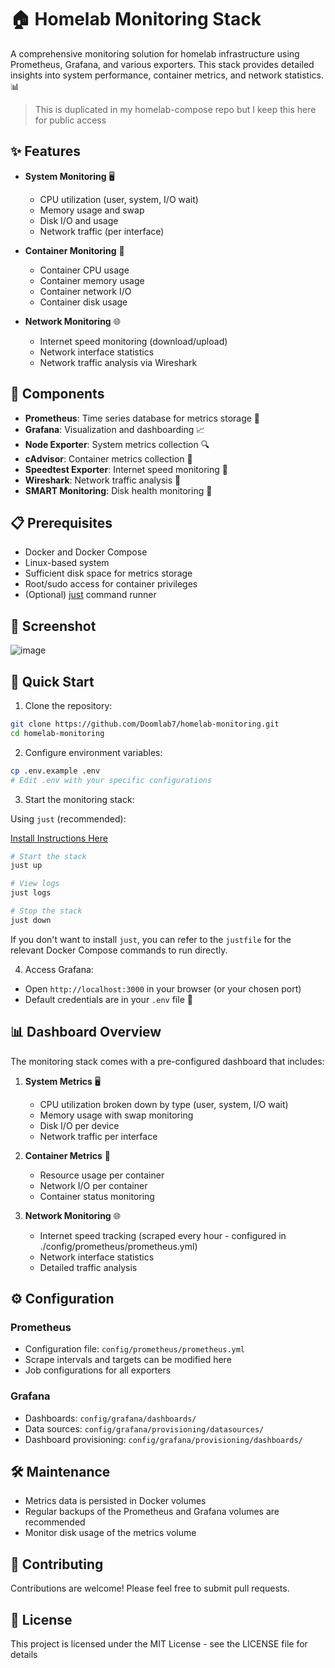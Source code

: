 # 🏠 Homelab Monitoring Stack

A comprehensive monitoring solution for homelab infrastructure using Prometheus, Grafana, and various exporters. This stack provides detailed insights into system performance, container metrics, and network statistics. 📊

> This is duplicated in my homelab-compose repo but I keep this here for public access

## ✨ Features

- **System Monitoring** 🖥️
  - CPU utilization (user, system, I/O wait)
  - Memory usage and swap
  - Disk I/O and usage
  - Network traffic (per interface)

- **Container Monitoring** 🐳
  - Container CPU usage
  - Container memory usage
  - Container network I/O
  - Container disk usage

- **Network Monitoring** 🌐
  - Internet speed monitoring (download/upload)
  - Network interface statistics
  - Network traffic analysis via Wireshark

## 🧩 Components

- **Prometheus**: Time series database for metrics storage 📝
- **Grafana**: Visualization and dashboarding 📈
- **Node Exporter**: System metrics collection 🔍
- **cAdvisor**: Container metrics collection 🐋
- **Speedtest Exporter**: Internet speed monitoring 🚀
- **Wireshark**: Network traffic analysis 🔎
- **SMART Monitoring**: Disk health monitoring 💾

## 📋 Prerequisites

- Docker and Docker Compose
- Linux-based system
- Sufficient disk space for metrics storage
- Root/sudo access for container privileges
- (Optional) [just](https://github.com/casey/just) command runner

## 📸 Screenshot

![image](https://github.com/user-attachments/assets/600e1ed8-d012-4537-8295-1743a1da32da)


## 🚀 Quick Start

1. Clone the repository:
```bash
git clone https://github.com/Doomlab7/homelab-monitoring.git
cd homelab-monitoring
```

2. Configure environment variables:
```bash
cp .env.example .env
# Edit .env with your specific configurations
```

3. Start the monitoring stack:

Using `just` (recommended):

[Install Instructions Here](https://github.com/casey/just)

```bash
# Start the stack
just up

# View logs
just logs

# Stop the stack
just down
```

If you don't want to install `just`, you can refer to the `justfile` for the relevant Docker Compose commands to run directly.

4. Access Grafana:
- Open `http://localhost:3000` in your browser (or your chosen port)
- Default credentials are in your `.env` file 🔑

## 📊 Dashboard Overview

The monitoring stack comes with a pre-configured dashboard that includes:

1. **System Metrics** 🖥️
   - CPU utilization broken down by type (user, system, I/O wait)
   - Memory usage with swap monitoring
   - Disk I/O per device
   - Network traffic per interface

2. **Container Metrics** 🐳
   - Resource usage per container
   - Network I/O per container
   - Container status monitoring

3. **Network Monitoring** 🌐
   - Internet speed tracking (scraped every hour - configured in ./config/prometheus/prometheus.yml)
   - Network interface statistics
   - Detailed traffic analysis

## ⚙️ Configuration

### Prometheus

- Configuration file: `config/prometheus/prometheus.yml`
- Scrape intervals and targets can be modified here
- Job configurations for all exporters

### Grafana

- Dashboards: `config/grafana/dashboards/`
- Data sources: `config/grafana/provisioning/datasources/`
- Dashboard provisioning: `config/grafana/provisioning/dashboards/`

## 🛠️ Maintenance

- Metrics data is persisted in Docker volumes
- Regular backups of the Prometheus and Grafana volumes are recommended
- Monitor disk usage of the metrics volume

## 🤝 Contributing

Contributions are welcome! Please feel free to submit pull requests.

## 📜 License

This project is licensed under the MIT License - see the LICENSE file for details
